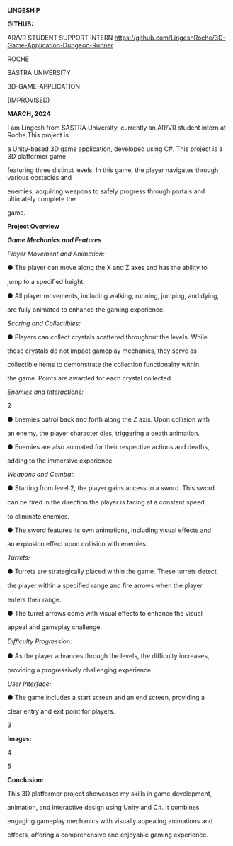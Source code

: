 ﻿<a name="br1"></a> 

**LINGESH P**

**GITHUB:**

AR/VR STUDENT SUPPORT INTERN <https://github.com/LingeshRoche/3D-Game-Application-Dungeon-Runner>

ROCHE

SASTRA UNIVERSITY

3D-GAME-APPLICATION

(IMPROVISED)

**MARCH, 2024**

I am Lingesh from SASTRA University, currently an AR/VR student intern at Roche.This project is

a Unity-based 3D game application, developed using C#. This project is a 3D platformer game

featuring three distinct levels. In this game, the player navigates through various obstacles and

enemies, acquiring weapons to safely progress through portals and ultimately complete the

game.

**Project Overview**

***Game Mechanics and Features***

*Player Movement and Animation:*

● The player can move along the X and Z axes and has the ability to

jump to a speciﬁed height.

● All player movements, including walking, running, jumping, and dying,

are fully animated to enhance the gaming experience.

*Scoring and Collectibles:*

● Players can collect crystals scattered throughout the levels. While

these crystals do not impact gameplay mechanics, they serve as

collectible items to demonstrate the collection functionality within

the game. Points are awarded for each crystal collected.

*Enemies and Interactions:*



<a name="br2"></a> 

2

● Enemies patrol back and forth along the Z axis. Upon collision with

an enemy, the player character dies, triggering a death animation.

● Enemies are also animated for their respective actions and deaths,

adding to the immersive experience.

*Weapons and Combat:*

● Starting from level 2, the player gains access to a sword. This sword

can be ﬁred in the direction the player is facing at a constant speed

to eliminate enemies.

● The sword features its own animations, including visual effects and

an explosion effect upon collision with enemies.

*Turrets:*

● Turrets are strategically placed within the game. These turrets detect

the player within a speciﬁed range and ﬁre arrows when the player

enters their range.

● The turret arrows come with visual effects to enhance the visual

appeal and gameplay challenge.

*Diﬃculty Progression:*

● As the player advances through the levels, the diﬃculty increases,

providing a progressively challenging experience.

*User Interface:*

● The game includes a start screen and an end screen, providing a

clear entry and exit point for players.



<a name="br3"></a> 

3

**Images:**



<a name="br4"></a> 

4



<a name="br5"></a> 

5

**Conclusion:**

This 3D platformer project showcases my skills in game development,

animation, and interactive design using Unity and C#. It combines

engaging gameplay mechanics with visually appealing animations and

effects, offering a comprehensive and enjoyable gaming experience.

